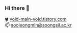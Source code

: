 ### Hi there 👋

🍀 <a href="https://void-main-void.tistory.com/">void-main-void.tistory.com</a></br>
📫 soojeongmin@soongsil.ac.kr

<!-- [![Solved.ac Profile](http://mazassumnida.wtf/api/v2/generate_badge?boj=soojeong)](https://solved.ac/soojeong/) -->




